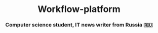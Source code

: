 <h1 align="center">Workflow-platform</h1> 
<h3 align="center">Computer science student, IT news writer from Russia 🇷🇺</h3>
